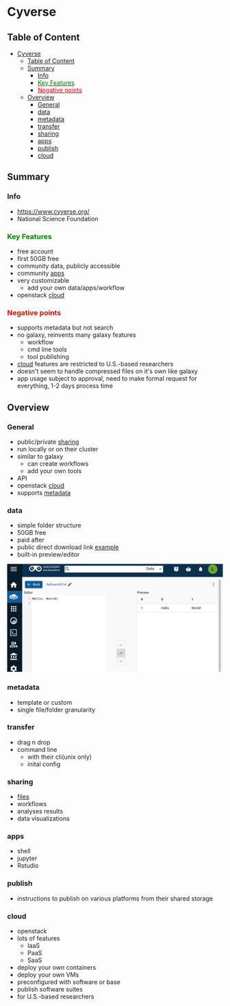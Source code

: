 # Cyverse

## Table of Content

- [Cyverse](#cyverse)
  - [Table of Content](#table-of-content)
  - [Summary](#summary)
    - [Info](#info)
    - [<span style="color:green">Key Features</span>](#key-features)
    - [<span style="color:red">Negative points</span>](#negative-points)
  - [Overview](#overview)
    - [General](#general)
    - [data](#data)
    - [metadata](#metadata)
    - [transfer](#transfer)
    - [sharing](#sharing)
    - [apps](#apps)
    - [publish](#publish)
    - [cloud](#cloud)

## Summary

### Info

- https://www.cyverse.org/
- National Science Foundation

### <span style="color:green">Key Features</span>
- free account
- first 50GB free
- community data, publicly accessible
- community [apps](#apps)
- very customizable
  - add your own data/apps/workflow
- openstack [cloud](#cloud)

### <span style="color:red">Negative points</span>
- supports metadata but not search
- no galaxy, reinvents many galaxy features
  - workflow
  - cmd line tools
  - tool publishing
- [cloud](#cloud) features are restricted to U.S.-based researchers
- doesn't seem to handle compressed files on it's own like galaxy
- app usage subject to approval, need to make formal request for everything, 1-2 days process time

## Overview

### General
- public/private [sharing](#sharing)
- run locally or on their cluster
- similar to galaxy
  - can create workflows
  - add your own tools
- API
- openstack [cloud](#cloud)
- supports [metadata](#metadata)

### data

- simple folder structure
- 50GB free
- paid after
- public direct download link [example](https://data.cyverse.org/dav-anon/iplant/home/laperlej/helloworld.txt)
- built-in preview/editor

![editor](editor.png)

### metadata

- template or custom
- single file/folder granularity

### transfer

- drag n drop
- command line
  - with their cli(unix only)
  - inital config

### sharing

- [files](#data)
- workflows
- analyses results
- data visualizations

### apps

- shell
- jupyter
- Rstudio

### publish

- instructions to publish on various platforms from their shared storage

### cloud

- openstack
- lots of features
  - IaaS
  - PaaS
  - SaaS
- deploy your own containers
- deploy your own VMs
- preconfigured with software or base
- publish software suites
- for U.S.-based researchers